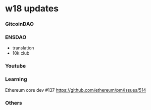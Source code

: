 # w18 updates

### GitcoinDAO

### ENSDAO
- translation
- 10k club

### Youtube

### Learning
Ethereum core dev #137 https://github.com/ethereum/pm/issues/514

### Others
